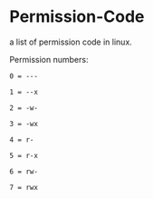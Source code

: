 # Permission-Code
a list of permission code in linux.

Permission numbers:

    0 = ---

    1 = --x

    2 = -w-

    3 = -wx

    4 = r-

    5 = r-x

    6 = rw-

    7 = rwx

